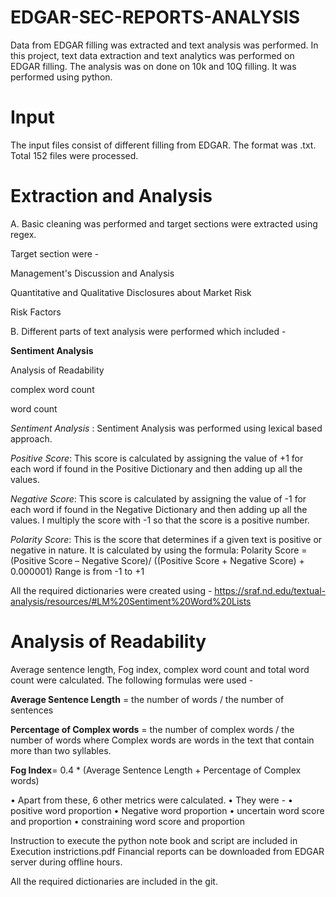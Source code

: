 # EDGAR-SEC-REPORTS-ANALYSIS
Data from EDGAR filling was extracted and text analysis was performed.
In this project, text data extraction and text analytics was performed on EDGAR filling. The analysis was on done on 10k and 10Q filling. It was performed using python.

# Input
The input files consist of different filling from EDGAR. The format was .txt. Total 152 files were processed.

# Extraction and Analysis
A. Basic cleaning was performed and target sections were extracted using regex.

Target section were -

Management's Discussion and Analysis

Quantitative and Qualitative Disclosures about Market Risk

Risk Factors

B. Different parts of text analysis were performed which included -

**Sentiment Analysis**

Analysis of Readability

complex word count

word count

*Sentiment Analysis* :
Sentiment Analysis was performed using lexical based approach.

*Positive Score*: This score is calculated by assigning the value of +1 for each word if found in the Positive Dictionary and then adding up all the values.

*Negative Score*: This score is calculated by assigning the value of -1 for each word if found in the Negative Dictionary and then adding up all the values. I multiply the score with -1 so that the score is a positive number.

*Polarity Score*: This is the score that determines if a given text is positive or negative in nature. It is calculated by using the formula: Polarity Score = (Positive Score – Negative Score)/ ((Positive Score + Negative Score) + 0.000001) Range is from -1 to +1

All the required dictionaries were created using - https://sraf.nd.edu/textual-analysis/resources/#LM%20Sentiment%20Word%20Lists

# Analysis of Readability
Average sentence length, Fog index, complex word count and total word count were calculated. The following formulas were used -

**Average Sentence Length** = the number of words / the number of sentences

**Percentage of Complex words** = the number of complex words / the number of words where Complex words are words in the text that contain more than two syllables.

**Fog Index**= 0.4 * (Average Sentence Length + Percentage of Complex words)

• Apart from these, 6 other metrics were calculated. • They were - • positive word proportion • Negative word proportion • uncertain word score and proportion • constraining word score and proportion

Instruction to execute the python note book and script are included in Execution instrictions.pdf Financial reports can be downloaded from EDGAR server during offline hours.

All the required dictionaries are included in the git.
